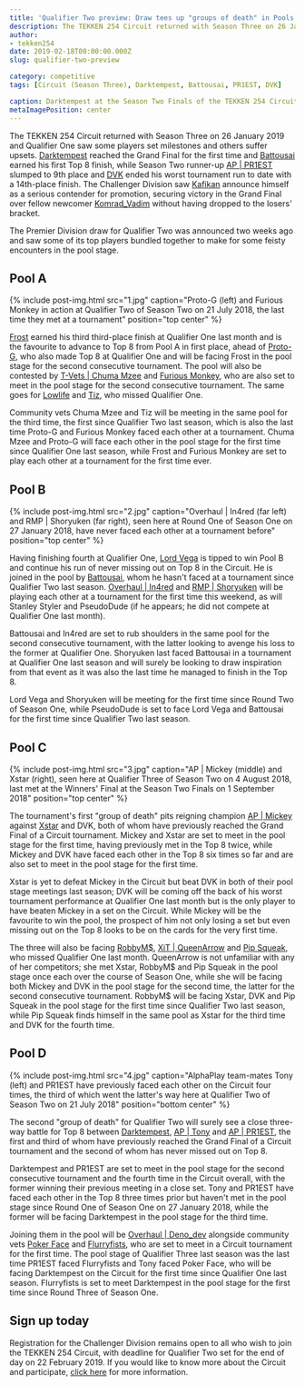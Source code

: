 ```yaml
---
title: 'Qualifier Two preview: Draw tees up "groups of death" in Pools C and D'
description: The TEKKEN 254 Circuit returned with Season Three on 26 January 2019 and the draw for Qualifier Two saw some of the Premier Division's top players bundled together to make for some feisty encounters in the pool stage.
author:
- tekken254
date: 2019-02-18T00:00:00.000Z
slug: qualifier-two-preview

category: competitive
tags: [Circuit (Season Three), Darktempest, Battousai, PR1EST, DVK]

caption: Darktempest at the Season Two Finals of the TEKKEN 254 Circuit on 1 September 2018
metaImagePosition: center
---
```

<p>The TEKKEN 254 Circuit returned with Season Three on 26 January 2019 and Qualifier One saw some players set milestones and others suffer upsets. <a href="/circuit/tekken/profile.html?id=0749083" target="_blank">Darktempest</a> reached the Grand Final for the first time and <a href="/circuit/tekken/profile.html?id=0145831" target="_blank">Battousai</a> earned his first Top 8 finish, while Season Two runner-up <a href="/circuit/tekken/profile.html?id=8665351" target="_blank">AP | PR1EST</a> slumped to 9th place and <a href="/circuit/tekken/profile.html?id=4092983" target="_blank">DVK</a> ended his worst tournament run to date with a 14th-place finish. The Challenger Division saw <a href="/circuit/tekken/profile.html?id=9712294" target="_blank">Kafikan</a> announce himself as a serious contender for promotion, securing victory in the Grand Final over fellow newcomer <a href="/circuit/tekken/profile.html?id=3351510" target="_blank">Komrad_Vadim</a> without having dropped to the losers' bracket.</p>

<p>The Premier Division draw for Qualifier Two was announced two weeks ago and saw some of its top players bundled together to make for some feisty encounters in the pool stage.</p>

<section>
    <h2 class="site-red uppercase">Pool A</h2>
    {% include post-img.html src="1.jpg" caption="Proto-G (left) and Furious Monkey in action at Qualifier Two of Season Two on 21 July 2018, the last time they met at a tournament" position="top center" %}
    <p><a href="/circuit/tekken/profile.html?id=4644523" target="_blank">Frost</a> earned his third third-place finish at Qualifier One last month and is the favourite to advance to Top 8 from Pool A in first place, ahead of <a href="/circuit/tekken/profile.html?id=2447761" target="_blank">Proto-G</a>, who also made Top 8 at Qualifier One and will be facing Frost in the pool stage for the second consecutive tournament. The pool will also be contested by <a href="/circuit/tekken/profile.html?id=4241790" target="_blank">T-Vets | Chuma Mzee</a> and <a href="/circuit/tekken/profile.html?id=3798058" target="_blank">Furious Monkey</a>, who are also set to meet in the pool stage for the second consecutive tournament. The same goes for <a href="/circuit/tekken/profile.html?id=6265787" target="_blank">Lowlife</a> and <a href="/circuit/tekken/profile.html?id=4449622" target="_blank">Tiz</a>, who missed Qualifier One.</p>
    <p>Community vets Chuma Mzee and Tiz will be meeting in the same pool for the third time, the first since Qualifier Two last season, which is also the last time Proto-G and Furious Monkey faced each other at a tournament. Chuma Mzee and Proto-G will face each other in the pool stage for the first time since Qualifier One last season, while Frost and Furious Monkey are set to play each other at a tournament for the first time ever.</p>
</section>

<section>
    <h2 class="site-red uppercase">Pool B</h2>
    {% include post-img.html src="2.jpg" caption="Overhaul | In4red (far left) and RMP | Shoryuken (far right), seen here at Round One of Season One on 27 January 2018, have never faced each other at a tournament before" position="top center" %}
    <p>Having finishing fourth at Qualifier One, <a href="/circuit/tekken/profile.html?id=7167649" target="_blank">Lord Vega</a> is tipped to win Pool B and continue his run of never missing out on Top 8 in the Circuit. He is joined in the pool by <a href="/circuit/tekken/profile.html?id=0145831" target="_blank">Battousai</a>, whom he hasn't faced at a tournament since Qualifier Two last season. <a href="/circuit/tekken/profile.html?id=4486671" target="_blank">Overhaul | In4red</a> and <a href="/circuit/tekken/profile.html?id=1677506" target="_blank">RMP | Shoryuken</a> will be playing each other at a tournament for the first time this weekend, as will Stanley Styler and PseudoDude (if he appears; he did not compete at Qualifier One last month).</p>
    <p>Battousai and In4red are set to rub shoulders in the same pool for the second consecutive tournament, with the latter looking to avenge his loss to the former at Qualifier One. Shoryuken last faced Battousai in a tournament at Qualifier One last season and will surely be looking to draw inspiration from that event as it was also the last time he managed to finish in the Top 8.</p>
    <p>Lord Vega and Shoryuken will be meeting for the first time since Round Two of Season One, while PseudoDude is set to face Lord Vega and Battousai for the first time since Qualifier Two last season.</p>
</section>

<section>
    <h2 class="site-red uppercase">Pool C</h2>
    {% include post-img.html src="3.jpg" caption="AP | Mickey (middle) and Xstar (right), seen here at Qualifier Three of Season Two on 4 August 2018, last met at the Winners' Final at the Season Two Finals on 1 September 2018" position="top center" %}
    <p>The tournament's first "group of death" pits reigning champion <a href="/circuit/tekken/profile.html?id=2907096" target="_blank">AP | Mickey</a> against <a href="/circuit/tekken/profile.html?id=4183920" target="_blank">Xstar</a> and DVK, both of whom have previously reached the Grand Final of a Circuit tournament. Mickey and Xstar are set to meet in the pool stage for the first time, having previously met in the Top 8 twice, while Mickey and DVK have faced each other in the Top 8 six times so far and are also set to meet in the pool stage for the first time.</p>
    <p>Xstar is yet to defeat Mickey in the Circuit but beat DVK in both of their pool stage meetings last season; DVK will be coming off the back of his worst tournament performance at Qualifier One last month but is the only player to have beaten Mickey in a set on the Circuit. While Mickey will be the favourite to win the pool, the prospect of him not only losing a set but even missing out on the Top 8 looks to be on the cards for the very first time.</p>
    <p>The three will also be facing <a href="/circuit/tekken/profile.html?id=9894033" target="_blank">RobbyM$</a>, <a href="/circuit/tekken/profile.html?id=4455946" target="_blank">XiT | QueenArrow</a> and <a href="/circuit/tekken/profile.html?id=5625849" target="_blank">Pip Squeak</a>, who missed Qualifier One last month. QueenArrow is not unfamiliar with any of her competitors; she met Xstar, RobbyM$ and Pip Squeak in the pool stage once each over the course of Season One, while she will be facing both Mickey and DVK in the pool stage for the second time, the latter for the second consecutive tournament. RobbyM$ will be facing Xstar, DVK and Pip Squeak in the pool stage for the first time since Qualifier Two last season, while Pip Squeak finds himself in the same pool as Xstar for the third time and DVK for the fourth time.
</p>
</section>

<section>
    <h2 class="site-red uppercase">Pool D</h2>
    {% include post-img.html src="4.jpg" caption="AlphaPlay team-mates Tony (left) and PR1EST have previously faced each other on the Circuit four times, the third of which went the latter's way here at Qualifier Two of Season Two on 21 July 2018" position="bottom center" %}
    <p>The second "group of death" for Qualifier Two will surely see a close three-way battle for Top 8 between <a href="/circuit/tekken/profile.html?id=" target="_blank">Darktempest</a>, <a href="/circuit/tekken/profile.html?id=2685183" target="_blank">AP | Tony</a> and <a href="/circuit/tekken/profile.html?id=8665351" target="_blank">AP | PR1EST</a>, the first and third of whom have previously reached the Grand Final of a Circuit tournament and the second of whom has never missed out on Top 8.</p>
    <p>Darktempest and PR1EST are set to meet in the pool stage for the second consecutive tournament and the fourth time in the Circuit overall, with the former winning their previous meeting in a close set. Tony and PR1EST have faced each other in the Top 8 three times prior but haven't met in the pool stage since Round One of Season One on 27 January 2018, while the former will be facing Darktempest in the pool stage for the third time.</p>
    <p>Joining them in the pool will be <a href="/circuit/tekken/profile.html?id=" target="_blank">Overhaul | Deno_dev</a> alongside community vets <a href="/circuit/tekken/profile.html?id=4291033" target="_blank">Poker Face</a> and <a href="/circuit/tekken/profile.html?id=9970940" target="_blank">Flurryfists</a>, who are set to meet in a Circuit tournament for the first time. The pool stage of Qualifier Three last season was the last time PR1EST faced Flurryfists and Tony faced Poker Face, who will be facing Darktempest on the Circuit for the first time since Qualifier One last season. Flurryfists is set to meet Darktempest in the pool stage for the first time since Round Three of Season One.</p>
</section>

<aside>
    <h2 class="site-red uppercase">Sign up today</h2>
    <p>Registration for the Challenger Division remains open to all who wish to join the TEKKEN 254 Circuit, with deadline for Qualifier Two set for the end of day on 22 February 2019. If you would like to know more about the Circuit and participate, <a href="/circuit" target="_blank">click here</a> for more information.</p>
</aside>